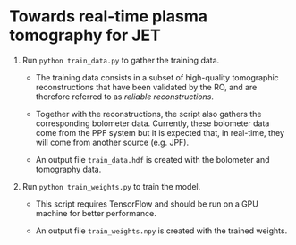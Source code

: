 # Towards real-time plasma tomography for JET

1. Run `python train_data.py` to gather the training data.

    - The training data consists in a subset of high-quality tomographic reconstructions that have been validated by the RO, and are therefore referred to as _reliable reconstructions_.
    
    - Together with the reconstructions, the script also gathers the corresponding bolometer data. Currently, these bolometer data come from the PPF system but it is expected that, in real-time, they will come from another source (e.g. JPF).
    
    - An output file `train_data.hdf` is created with the bolometer and tomography data.

2. Run `python train_weights.py` to train the model.

    - This script requires TensorFlow and should be run on a GPU machine for better performance.
    
    - An output file `train_weights.npy` is created with the trained weights.
    
